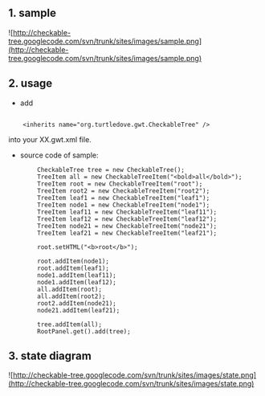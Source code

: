 ## 1. sample ##
![http://checkable-tree.googlecode.com/svn/trunk/sites/images/sample.png](http://checkable-tree.googlecode.com/svn/trunk/sites/images/sample.png)

## 2. usage ##
  * add
```

	<inherits name="org.turtledove.gwt.CheckableTree" />
```
into your XX.gwt.xml file.
  * source code of sample:
```
		CheckableTree tree = new CheckableTree();
		TreeItem all = new CheckableTreeItem("<bold>all</bold>");
		TreeItem root = new CheckableTreeItem("root");
		TreeItem root2 = new CheckableTreeItem("root2");
		TreeItem leaf1 = new CheckableTreeItem("leaf1");
		TreeItem node1 = new CheckableTreeItem("node1");
		TreeItem leaf11 = new CheckableTreeItem("leaf11");
		TreeItem leaf12 = new CheckableTreeItem("leaf12");
		TreeItem node21 = new CheckableTreeItem("node21");
		TreeItem leaf21 = new CheckableTreeItem("leaf21");
		
		root.setHTML("<b>root</b>");
		
		root.addItem(node1);
		root.addItem(leaf1);
		node1.addItem(leaf11);
		node1.addItem(leaf12);
		all.addItem(root);
		all.addItem(root2);
		root2.addItem(node21);
		node21.addItem(leaf21);

		tree.addItem(all);
		RootPanel.get().add(tree);
```

## 3. state diagram ##
![http://checkable-tree.googlecode.com/svn/trunk/sites/images/state.png](http://checkable-tree.googlecode.com/svn/trunk/sites/images/state.png)